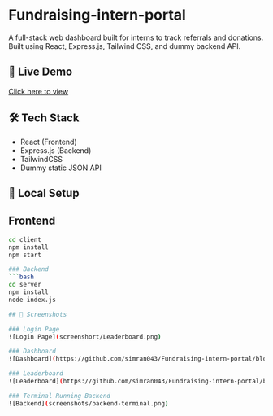 # Fundraising-intern-portal
A full-stack web dashboard built for interns to track referrals and donations. Built using React, Express.js, Tailwind CSS, and dummy backend API.

## 🔗 Live Demo
[Click here to view](https://your-netlify-link.netlify.app)

## 🛠 Tech Stack
- React (Frontend)
- Express.js (Backend)
- TailwindCSS
- Dummy static JSON API

## 🚀 Local Setup

## Frontend
```bash
cd client
npm install
npm start

### Backend
```bash
cd server
npm install
node index.js

## 📸 Screenshots

### Login Page
![Login Page](screenshort/Leaderboard.png)

### Dashboard
![Dashboard](https://github.com/simran043/Fundraising-intern-portal/blob/main/screenshort/Dashboard.png)

### Leaderboard
![Leaderboard](https://github.com/simran043/Fundraising-intern-portal/blob/main/screenshort/Leaderboard.png)

### Terminal Running Backend
![Backend](screenshots/backend-terminal.png)
